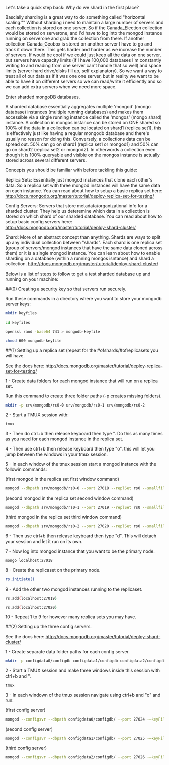Let's take a quick step back: Why do we shard in the first place?

Bascially sharding is a great way to do something called "horizontal scaling."" Without sharding i need to maintain a large number of servers and each collection is stored on one server. So if the Canada_Election collection would be stored on serverone, and I'd have to log into the mongod instance running on serverone and grab the collection from there. If another collection Canada_Geobox is stored on another server I have to go and track it down there.  This gets harder and harder as we increase the number of servers. If would be cool if we could just keep all the data on one server, but servers have capacity limits (if I have 100,000 databases I'm constantly writing to and reading from one server can't handle that so well) and space limits (server hard drive/disks fill up, self explanatory). So we want a way to treat all of our data as if it was one one server, but in reality we want to be able to have it on different servers so we can read/write it efficiently and so we can add extra servers when we need more space.

Enter sharded mongoDB databases.

A sharded database essentially aggregates multiple 'mongod' (mongo database) instances (multiple running databases) and makes them accessible via a single running instance called the 'mongos' (mongo shard) instance. A collection in mongos instance can be stored on ONE shared so 100% of the data in a collection can be located on shard1 (replica set1), this is effectively just like having a regular mongodb database and there's usually no reason for doing this. Conversely, a collections data can be spread out. 50% can go on shard1 (replica set1 or mongod1) and 50% can go on shard2 (replica set2 or mongod2). In otherwords a collection even though it is 100% queryable and visible on the mongos instance is actually stored across several different servers. 

Concepts you should be familiar with before tackling this guide:

Replica Sets: Essentially just mongod instances that clone each other's data. So a replica set with three mongod instances will have the same data on each instance. You can read about how to setup a basic replica set here:
<a href="http://docs.mongodb.org/master/tutorial/deploy-replica-set-for-testing/">
http://docs.mongodb.org/master/tutorial/deploy-replica-set-for-testing/
</a>

Config Servers: Servers that store metadata/organizational info for a sharded cluster. They help us deteremine which data in a collection is stored on which shard of our sharded database. You can read about how to setup basic config servers here:
<a href="http://docs.mongodb.org/master/tutorial/deploy-shard-cluster/">
http://docs.mongodb.org/master/tutorial/deploy-shard-cluster/
</a>

Shard: More of an abstract concept than anything. Shards are ways to split up any individual collection between "shards". Each shard is one replica set (group of servers/mongod instances that have the same data cloned across them) or it is a single mongod instance. You can learn about how to enable sharding on a database (within a running mongos isntance) and shard a collection. 
<a href="http://docs.mongodb.org/master/tutorial/deploy-shard-cluster/">
http://docs.mongodb.org/master/tutorial/deploy-shard-cluster/
</a>

Below is a list of steps to follow to get a test sharded database up and running on your machine:


##(0) Creating a security key so that servers run securely.

Run these commands in a directory where you want to store your mongodb server keys:

```sh
mkdir keyfiles

cd keyfiles

openssl rand -base64 741 > mongodb-keyfile

chmod 600 mongodb-keyfile
```

##(1) Setting up a replica set (repeat for the #ofshards/#ofreplicasets you will have.

See the docs here: <a href="http://docs.mongodb.org/master/tutorial/deploy-replica-set-for-testing/">http://docs.mongodb.org/master/tutorial/deploy-replica-set-for-testing/</a>

1 - Create data folders for each mongod instance that will run on a replica set.

Run this command to create three folder paths (-p creates missing folders).

```sh
mkdir -p srv/mongodb/rs0-0 srv/mongodb/rs0-1 srv/mongodb/rs0-2
```

2 - Start a TMUX session with:

```sh
tmux
```

3 - Then do ctrl+b then release keyboard then type ". Do this as many times as you need for each mongod instance in the replica set.

4 - Then use ctrl+b then release keyboard then type "o". this will let you jump between the windows in your tmux session.

5 - In each window of the tmux session start a mongod instance with the followin commands:

(first mongod in the replica set first window command)

```sh
mongod --dbpath srv/mongodb/rs0-0 --port 27018 --replSet rs0 --smallfiles --oplogSize 128 -—keyFile keyfiles/mongodb-keyfile
```

(second mongod in the replica set second window command)

```sh
mongod --dbpath srv/mongodb/rs0-1 --port 27019 --replSet rs0 --smallfiles --oplogSize 128 -—keyFile keyfiles/mongodb-keyfile
```

(third mongod in the replica set third window command)

```sh
mongod --dbpath srv/mongodb/rs0-2 --port 27020 --replSet rs0 --smallfiles --oplogSize 128 -—keyFile keyfiles/mongodb-keyfile
```

6 - Then use ctrl+b then release keyboard then type "d". This will detach your session and let it run on its own.

7 - Now log into mongod instance that you want to be the primary node.

```sh
mongo localhost:27018
```

8 - Create the replicaset on the primary node.

```sh
rs.initiate()
```

9 - Add the other two mongod instances running to the replicaset.

```sh
rs.add(localhost:27019)
```

```sh
rs.add(localhost:27020)
```

10 - Repeat 1 to 9 for however many replica sets you may have.

##(2) Setting up the three config servers.

See the docs here: <a href="http://docs.mongodb.org/master/tutorial/deploy-shard-cluster/">http://docs.mongodb.org/master/tutorial/deploy-shard-cluster/</a>

1 - Create separate data folder paths for each config server.

```sh
mkdir -p configdata0/configdb configdata1/configdb configdata2/configdb
```

2 - Start a TMUX session and make three windows inside this session with ctrl+b and ".

```sh
tmux
```

3 - In each windown of the tmux session navigate using ctrl+b and "o" and run:

(first config server)

```sh
mongod --configsvr --dbpath configdata0/configdb/ --port 27024 -—keyFile keyfiles/mongodb-keyfile
```

(second config server)

```sh
mongod --configsvr --dbpath configdata1/configdb/ --port 27025 -—keyFile keyfiles/mongodb-keyfile
```

(third config server)

```sh
mongod --configsvr --dbpath configdata2/configdb/ --port 27026 -—keyFile keyfiles/mongodb-keyfile
```
